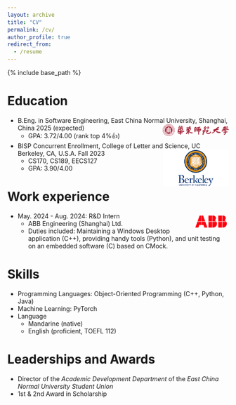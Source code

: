 ```yaml
---
layout: archive
title: "CV"
permalink: /cv/
author_profile: true
redirect_from:
  - /resume
---
```


{% include base_path %}

Education
======
* B.Eng. in Software Engineering, East China Normal University, Shanghai, China 2025 (expected) <span> <img title="ECNU" alt="ECNU" src="../images/ECNU.svg" style="width:150px;height:auto;" align=right> </span>
  * GPA: 3.72/4.00 (rank top 4%👍)
* BISP Concurrent Enrollment, College of Letter and Science, UC Berkeley, CA, U.S.A. Fall 2023 <span> <img title="UCBerkeley" alt="UCBerkeley" src="../images/ucb.png" style="width:150px;height:auto;" align=right> </span>
  * CS170, CS189, EECS127
  * GPA: 3.90/4.00

Work experience
======
* May. 2024 - Aug. 2024: R&D Intern <span> <img title="ABB" alt="ABB" src="../images/abb.png" style="width:80px;height:auto;" align=right> </span>
  * ABB Engineering (Shanghai) Ltd.
  * Duties included: Maintaining a Windows Desktop application (C++), providing handy tools (Python), and unit testing on an embedded software (C) based on CMock.
  
Skills
======
* Programming Languages: Object-Oriented Programming (C++, Python, Java)
* Machine Learning: PyTorch
* Language
  * Mandarine (native)
  * English (proficient, TOEFL 112)

<!-- Publications
======
  <ul>{% for post in site.publications %}
    {% include archive-single-cv.html %}
  {% endfor %}</ul>
  
Talks
======
  <ul>{% for post in site.talks %}
    {% include archive-single-talk-cv.html %}
  {% endfor %}</ul>
  
Teaching
======
  <ul>{% for post in site.teaching %}
    {% include archive-single-cv.html %}
  {% endfor %}</ul> -->
  
Leaderships and Awards
======
* Director of the *Academic Development Department* of the *East China Normal University Student Union*
* 1st & 2nd Award in Scholarship
